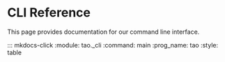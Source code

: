 CLI Reference
=============

This page provides documentation for our command line interface.

::: mkdocs-click
    :module: tao._cli
    :command: main
    :prog_name: tao
    :style: table
